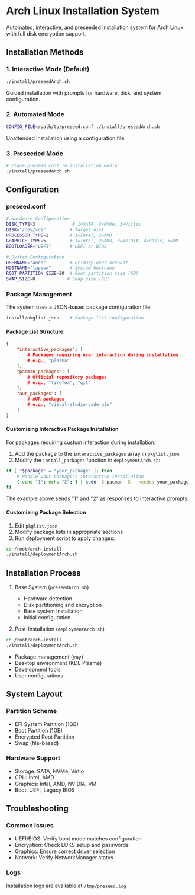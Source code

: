 # Arch Linux Installation System

Automated, interactive, and preseeded installation system for Arch Linux with full disk encryption support.

## Installation Methods

### 1. Interactive Mode (Default)
```bash
./install/preseedArch.sh
```
Guided installation with prompts for hardware, disk, and system configuration.

### 2. Automated Mode
```bash
CONFIG_FILE=/path/to/preseed.conf ./install/preseedArch.sh
```
Unattended installation using a configuration file.

### 3. Preseeded Mode
```bash
# Place preseed.conf in installation media
./install/preseedArch.sh
```

## Configuration

### preseed.conf
```bash
# Hardware Configuration
DISK_TYPE=3              # 1=SATA, 2=NVMe, 3=Virtio
DISK="/dev/vda"         # Target disk
PROCESSOR_TYPE=2        # 1=Intel, 2=AMD
GRAPHICS_TYPE=5         # 1=Intel, 2=AMD, 3=NVIDIA, 4=Basic, 5=VM
BOOTLOADER="UEFI"       # UEFI or BIOS

# System Configuration
USERNAME="anon"         # Primary user account
HOSTNAME="lapbox"       # System hostname
ROOT_PARTITION_SIZE=20  # Root partition size (GB)
SWAP_SIZE=8            # Swap size (GB)
```

### Package Management
The system uses a JSON-based package configuration file:

```bash
install/pkglist.json    # Package list configuration
```

#### Package List Structure
```json
{
    "interactive_packages": [
        # Packages requiring user interaction during installation
        # e.g., "plasma"
    ],
    "pacman_packages": [
        # Official repository packages
        # e.g., "firefox", "git"
    ],
    "aur_packages": [
        # AUR packages
        # e.g., "visual-studio-code-bin"
    ]
}
```

#### Customizing Interactive Package Installation
For packages requiring custom interaction during installation:

1. Add the package to the `interactive_packages` array in `pkglist.json`
2. Modify the `install_packages` function in `deploymentArch.sh`:
```bash
if [ "$package" = "your_package" ]; then
    # Handle your package's interactive installation
    { echo "1"; echo "2"; } | sudo -S pacman -S --needed your_package
fi
```
The example above sends "1" and "2" as responses to interactive prompts.

#### Customizing Package Selection
1. Edit `pkglist.json`
2. Modify package lists in appropriate sections
3. Run deployment script to apply changes:
```bash
cd /root/arch-install
./install/deploymentArch.sh
```

## Installation Process

1. Base System (`preseedArch.sh`)
   - Hardware detection
   - Disk partitioning and encryption
   - Base system installation
   - Initial configuration

2. Post-Installation (`deploymentArch.sh`)
```bash
cd /root/arch-install
./install/deploymentArch.sh
```
   - Package management (yay)
   - Desktop environment (KDE Plasma)
   - Development tools
   - User configurations

## System Layout

### Partition Scheme
- EFI System Partition (1GB)
- Boot Partition (1GB)
- Encrypted Root Partition
- Swap (file-based)

### Hardware Support
- Storage: SATA, NVMe, Virtio
- CPU: Intel, AMD
- Graphics: Intel, AMD, NVIDIA, VM
- Boot: UEFI, Legacy BIOS

## Troubleshooting

### Common Issues
- UEFI/BIOS: Verify boot mode matches configuration
- Encryption: Check LUKS setup and passwords
- Graphics: Ensure correct driver selection
- Network: Verify NetworkManager status

### Logs
Installation logs are available at `/tmp/preseed.log`